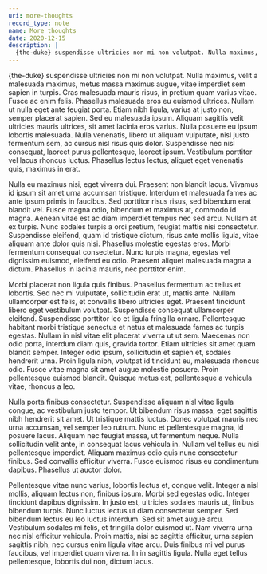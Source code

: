 ```yaml
---
uri: more-thoughts
record_type: note
name: More thoughts
date: 2020-12-15
description: |
  {the-duke} suspendisse ultricies non mi non volutpat. Nulla maximus, velit a malesuada maximus, metus massa maximus augue, vitae imperdiet sem sapien in turpis. Cras malesuada mauris risus, in pretium quam varius vitae. Fusce ac enim felis. Phasellus malesuada eros eu euismod ultrices. Nullam ut nulla eget ante feugiat porta. Etiam nibh ligula, varius at justo non, semper placerat sapien.
---
```


{the-duke} suspendisse ultricies non mi non volutpat. Nulla maximus, velit a malesuada maximus, metus massa maximus augue, vitae imperdiet sem sapien in turpis. Cras malesuada mauris risus, in pretium quam varius vitae. Fusce ac enim felis. Phasellus malesuada eros eu euismod ultrices. Nullam ut nulla eget ante feugiat porta. Etiam nibh ligula, varius at justo non, semper placerat sapien. Sed eu malesuada ipsum. Aliquam sagittis velit ultricies mauris ultrices, sit amet lacinia eros varius. Nulla posuere eu ipsum lobortis malesuada. Nulla venenatis, libero ut aliquam vulputate, nisl justo fermentum sem, ac cursus nisl risus quis dolor. Suspendisse nec nisl consequat, laoreet purus pellentesque, laoreet ipsum. Vestibulum porttitor vel lacus rhoncus luctus. Phasellus lectus lectus, aliquet eget venenatis quis, maximus in erat.

Nulla eu maximus nisi, eget viverra dui. Praesent non blandit lacus. Vivamus id ipsum sit amet urna accumsan tristique. Interdum et malesuada fames ac ante ipsum primis in faucibus. Sed porttitor risus risus, sed bibendum erat blandit vel. Fusce magna odio, bibendum et maximus at, commodo id magna. Aenean vitae est ac diam imperdiet tempus nec sed arcu. Nullam at ex turpis. Nunc sodales turpis a orci pretium, feugiat mattis nisi consectetur. Suspendisse eleifend, quam id tristique dictum, risus ante mollis ligula, vitae aliquam ante dolor quis nisi. Phasellus molestie egestas eros. Morbi fermentum consequat consectetur. Nunc turpis magna, egestas vel dignissim euismod, eleifend eu odio. Praesent aliquet malesuada magna a dictum. Phasellus in lacinia mauris, nec porttitor enim.

Morbi placerat non ligula quis finibus. Phasellus fermentum ac tellus et lobortis. Sed nec mi vulputate, sollicitudin erat ut, mattis ante. Nullam ullamcorper est felis, et convallis libero ultricies eget. Praesent tincidunt libero eget vestibulum volutpat. Suspendisse consequat ullamcorper eleifend. Suspendisse porttitor leo et ligula fringilla ornare. Pellentesque habitant morbi tristique senectus et netus et malesuada fames ac turpis egestas. Nullam in nisl vitae elit placerat viverra ut ut sem. Maecenas non odio porta, interdum diam quis, gravida tortor. Etiam ultricies sit amet quam blandit semper. Integer odio ipsum, sollicitudin et sapien et, sodales hendrerit urna. Proin ligula nibh, volutpat id tincidunt eu, malesuada rhoncus odio. Fusce vitae magna sit amet augue molestie posuere. Proin pellentesque euismod blandit. Quisque metus est, pellentesque a vehicula vitae, rhoncus a leo.

Nulla porta finibus consectetur. Suspendisse aliquam nisl vitae ligula congue, ac vestibulum justo tempor. Ut bibendum risus massa, eget sagittis nibh hendrerit sit amet. Ut tristique mattis luctus. Donec volutpat mauris nec urna accumsan, vel semper leo rutrum. Nunc et pellentesque magna, id posuere lacus. Aliquam nec feugiat massa, ut fermentum neque. Nulla sollicitudin velit ante, in consequat lacus vehicula in. Nullam vel tellus eu nisi pellentesque imperdiet. Aliquam maximus odio quis nunc consectetur finibus. Sed convallis efficitur viverra. Fusce euismod risus eu condimentum dapibus. Phasellus ut auctor dolor.

Pellentesque vitae nunc varius, lobortis lectus et, congue velit. Integer a nisl mollis, aliquam lectus non, finibus ipsum. Morbi sed egestas odio. Integer tincidunt dapibus dignissim. In justo est, ultricies sodales mauris ut, finibus bibendum turpis. Nunc luctus lectus ut diam consectetur semper. Sed bibendum lectus eu leo luctus interdum. Sed sit amet augue arcu. Vestibulum sodales mi felis, et fringilla dolor euismod ut. Nam viverra urna nec nisl efficitur vehicula. Proin mattis, nisi ac sagittis efficitur, urna sapien sagittis nibh, nec cursus enim ligula vitae arcu. Duis finibus mi vel purus faucibus, vel imperdiet quam viverra. In in sagittis ligula. Nulla eget tellus pellentesque, lobortis dui non, dictum lacus.
